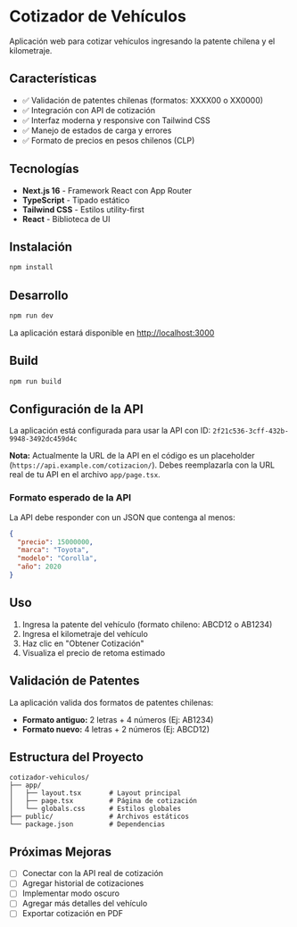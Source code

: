 # Cotizador de Vehículos

Aplicación web para cotizar vehículos ingresando la patente chilena y el kilometraje.

## Características

- ✅ Validación de patentes chilenas (formatos: XXXX00 o XX0000)
- ✅ Integración con API de cotización
- ✅ Interfaz moderna y responsive con Tailwind CSS
- ✅ Manejo de estados de carga y errores
- ✅ Formato de precios en pesos chilenos (CLP)

## Tecnologías

- **Next.js 16** - Framework React con App Router
- **TypeScript** - Tipado estático
- **Tailwind CSS** - Estilos utility-first
- **React** - Biblioteca de UI

## Instalación

```bash
npm install
```

## Desarrollo

```bash
npm run dev
```

La aplicación estará disponible en [http://localhost:3000](http://localhost:3000)

## Build

```bash
npm run build
```

## Configuración de la API

La aplicación está configurada para usar la API con ID: `2f21c536-3cff-432b-9948-3492dc459d4c`

**Nota:** Actualmente la URL de la API en el código es un placeholder (`https://api.example.com/cotizacion/`). Debes reemplazarla con la URL real de tu API en el archivo `app/page.tsx`.

### Formato esperado de la API

La API debe responder con un JSON que contenga al menos:

```json
{
  "precio": 15000000,
  "marca": "Toyota",
  "modelo": "Corolla",
  "año": 2020
}
```

## Uso

1. Ingresa la patente del vehículo (formato chileno: ABCD12 o AB1234)
2. Ingresa el kilometraje del vehículo
3. Haz clic en "Obtener Cotización"
4. Visualiza el precio de retoma estimado

## Validación de Patentes

La aplicación valida dos formatos de patentes chilenas:

- **Formato antiguo:** 2 letras + 4 números (Ej: AB1234)
- **Formato nuevo:** 4 letras + 2 números (Ej: ABCD12)

## Estructura del Proyecto

```
cotizador-vehiculos/
├── app/
│   ├── layout.tsx       # Layout principal
│   ├── page.tsx         # Página de cotización
│   └── globals.css      # Estilos globales
├── public/              # Archivos estáticos
└── package.json         # Dependencias
```

## Próximas Mejoras

- [ ] Conectar con la API real de cotización
- [ ] Agregar historial de cotizaciones
- [ ] Implementar modo oscuro
- [ ] Agregar más detalles del vehículo
- [ ] Exportar cotización en PDF
